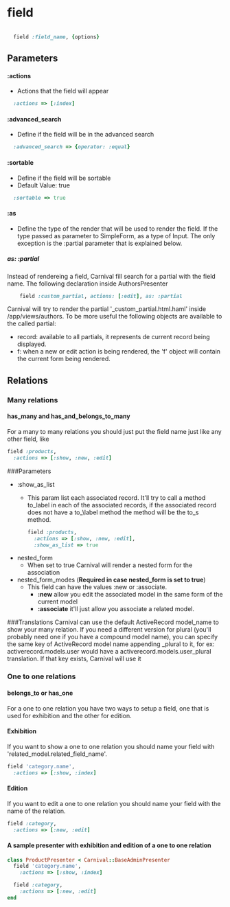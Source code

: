 # field

```ruby

  field :field_name, {options}

```

## Parameters

#### :actions
  - Actions that the field will appear

  ```ruby
    :actions => [:index]
  ```

#### :advanced\_search
  - Define if the field will be in the advanced search

  ```ruby
    :advanced_search => {operator: :equal}
  ```

#### :sortable
  - Define if the field will be sortable
  - Default Value: true

  ```ruby
    :sortable => true
  ```
  
#### :as
  - Define the type of the render that will be used to render the field. If the type passed as parameter to SimpleForm, as a type of Input. The only exception is the :partial parameter that is explained below. 
  
  ##### as: :partial
  Instead of rendereing a field, Carnival fill search for a partial with the field name. The following declaration inside AuthorsPresenter
  
```ruby
    field :custom_partial, actions: [:edit], as: :partial 
  ```
  Carnival will try to render the partial '_custom_partial.html.haml' inside /app/views/authors. 
  To be more useful the following objects are available to the called partial: 
  * record: available to all partials, it represents de current record being displayed. 
  * f: when a new or edit action is being rendered, the 'f' object will contain the current form being rendered.
  

## Relations
### Many relations
#### has\_many and has\_and\_belongs\_to\_many
For a many to many relations you should just put the field name just like any other field,
like

```ruby
field :products,
  :actions => [:show, :new, :edit]
```
###Parameters
- :show\_as\_list
  - This param list each associated record. It'll try to call a method to\_label in
    each of the associated records, if the associated record does not have a to_\label
    method the method will be the to\_s method.

    ```ruby
    field :products,
      :actions => [:show, :new, :edit],
      :show_as_list => true
    ```
- nested\_form
  - When set to true Carnival will render a nested form for the association
- nested\_form\_modes (**Required in case nested\_form is set to true**)
  - This field can have the values :new or :associate.
      - **:new** allow you edit the associated model in the same form of the current model
      - **:associate** it'll just allow you associate a related model.

###Translations
Carnival can use the default ActiveRecord model\_name to show your many relation. If you need
a different version for plural (you'll probably need one if you have a compound model name),
you can specify the same key of ActiveRecord model name appending \_plural to it, for ex:
activerecord.models.user would have a activerecord.models.user\_plural translation. If that
key exists, Carnival will use it

### One to one relations
#### belongs\_to or has\_one
For a one to one relation you have two ways to setup a field, one that is used for
exhibition and the other for edition.
#### Exhibition
If you want to show a one to one relation you should name your field with
'related\_model.related\_field\_name'.

```ruby
field 'category.name',
  :actions => [:show, :index]
```
#### Edition
If you want to edit a one to one relation you should name your field with
the name of the relation.

```ruby
field :category,
  :actions => [:new, :edit]
```


#### A sample presenter with exhibition and edition of a one to one relation
```ruby
class ProductPresenter < Carnival::BaseAdminPresenter
  field 'category.name',
    :actions => [:show, :index]

  field :category,
    :actions => [:new, :edit]
end
```
